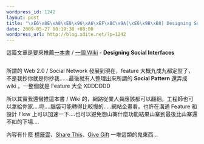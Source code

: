 ```yaml
--- 
wordpress_id: 1242
layout: post
title: "\xE6\x8E\xA8\xE8\x96\xA6\xEF\xBC\x9A[\xE6\x9B\xB8] Designing Social Interfaces"
date: 2009-05-27 00:19:38 +08:00
wordpress_url: http://blog.xdite.net/?p=1242
---
```

這篇文章是要來推薦<a href="http://oreilly.com/catalog/9780596803124/">一本書</a> / <a href="http://designingsocialinterfaces.com/patterns.wiki/index.php?title=Main_Page">一個 Wiki</a> - <strong>Designing Social Interfaces</strong>

<img src="http://covers.oreilly.com/images/9780596803124/rc_cat.gif" alt="" />

所謂的 Web 2.0 / Social Network 發展到現在，feature 大概九成九都定型了，不是我抄你就是你抄我……最後就有人整理出來所謂的 <strong>Social Pattern</strong> 還弄成 wiki 。一整個就是 Feature 大全 XDDDDDD

所以其實我還蠻推這本書 / Wiki 的，網路從業人員應該都可以翻翻。工程師也可以拿給你家....呃....腦袋可能轉得比較慢的.....網站企畫看。也許在溝通 Feature 和設計 Flow 上可以加速一下....也可以避免想山寨什麼功能結果山寨到最後比山寨還不如的下場....

內容有什麼 <a href="http://designingsocialinterfaces.com/patterns.wiki/index.php?title=Tag_Cloud">標籤雲</a>、<a href="http://designingsocialinterfaces.com/patterns.wiki/index.php?title=Share_This">Share This</a>、<a href="http://designingsocialinterfaces.com/patterns.wiki/index.php?title=Give_Gift">Give Gift</a> 一堆這類的鬼東西... 
